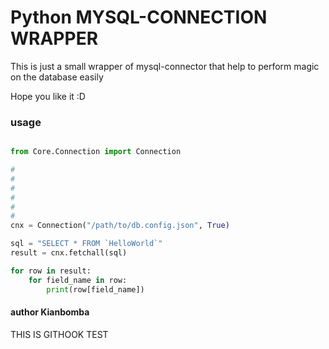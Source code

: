 # Python MYSQL-CONNECTION WRAPPER

This is just a small wrapper of mysql-connector that help to perform magic on the database
easily

Hope you like it :D 

### usage
```python

from Core.Connection import Connection

#
#
#
#
#
#
cnx = Connection("/path/to/db.config.json", True)

sql = "SELECT * FROM `HelloWorld`"
result = cnx.fetchall(sql)

for row in result:
    for field_name in row:
        print(row[field_name])


```


#### author Kianbomba
THIS IS GITHOOK TEST
